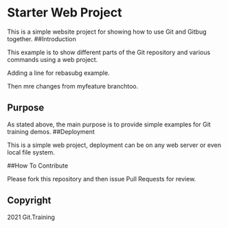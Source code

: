 # Starter Web Project

This is a simple website project for showing how to use Git and Gitbug together. 
##Introduction

This example is to show different parts of the Git repository and various commands using a web project.

Adding a line for rebasubg example.

Then mre changes from myfeature branchtoo.
## Purpose

As stated above, the main purpose is to provide simple examples for Git training demos.
##Deployment

This is a simple web project, deployment can be on any web server or even local file system.

##How To Contribute

Please fork this repository and then issue Pull Requests for review.
## Copyright
2021 Git.Training
